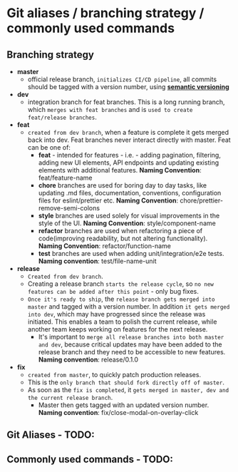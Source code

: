 # Git aliases / branching strategy / commonly used commands

## Branching strategy

- **master**
  - official release branch, `initializes CI/CD pipeline`, all commits should be
    tagged with a version number, using
    [**semantic versioning**](https://semver.org/)
- **dev**
  - integration branch for feat branches. This is a long running branch, which
    `merges with feat branches` and is `used to create feat/release branches`.
- **feat**
  - `created from dev branch`, when a feature is complete it gets merged back
    into dev. Feat branches never interact directly with master. Feat can be one
    of:
    - **feat** - intended for features - i.e. - adding pagination, filtering,
      adding new UI elements, API endpoints and updating existing elements with
      additional features. **Naming Convention**: feat/feature-name
    - **chore** branches are used for boring day to day tasks, like updating .md
      files, documentation, conventions, configuration files for eslint/prettier
      etc. **Naming Convention**: chore/prettier-remove-semi-colons
    - **style** branches are used solely for visual improvements in the style of
      the UI. **Naming Convention**: style/component-name
    - **refactor** branches are used when refactoring a piece of code(improving
      readability, but not altering functionality). **Naming Convention**:
      refactor/function-name
    - **test** branches are used when adding unit/integration/e2e tests.
      **Naming convention**: test/file-name-unit
- **release**
  - `Created from dev branch`.
  - Creating a release branch `starts the release cycle`, so
    `no new features can be added after this point` - only bug fixes.
  - `Once it's ready to ship`, the `release branch gets merged into master` and
    tagged with a version number. In addition `it gets merged into dev`, which
    may have progressed since the release was initiated. This enables a team to
    polish the current release, while another team keeps working on features for
    the next release.
    - It's important to `merge all release branches into both master and dev`,
      because critical updates may have been added to the release branch and
      they need to be accessible to new features. **Naming convention**:
      release/0.1.0
- **fix**
  - `created from master`, to quickly patch production releases.
  - This is the `only branch that should fork directly off of master`.
  - As soon as the `fix is completed`, it
    `gets merged in master, dev and the current release branch`.
    - Master then gets tagged with an updated version number. **Naming
      convention**: fix/close-modal-on-overlay-click

## Git Aliases - TODO:

## Commonly used commands - TODO:
